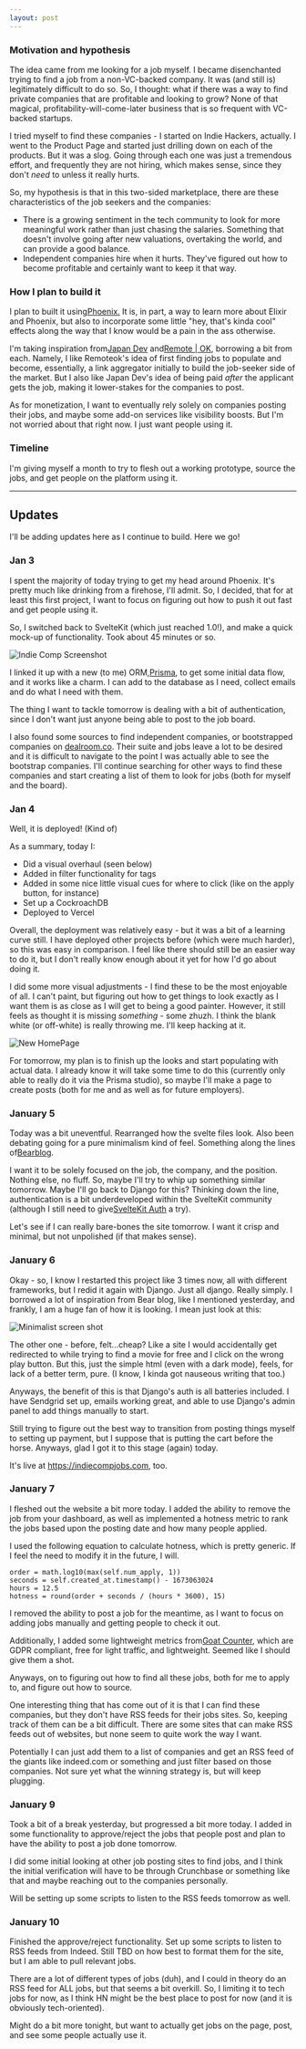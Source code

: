```yaml
---
layout: post
---
```


### Motivation and hypothesis
The idea came from me looking for a job myself. I became disenchanted trying to find a job from a non-VC-backed company. It was (and still is) legitimately difficult to do so. So, I thought: what if there was a way to find private companies that are profitable and looking to grow? None of that magical, profitability-will-come-later business that is so frequent with VC-backed startups. 

I tried myself to find these companies - I started on Indie Hackers, actually. I went to the Product Page and started just drilling down on each of the products. But it was a slog. Going through each one was just a tremendous effort, and frequently they are not hiring, which makes sense, since they don't *need* to unless it really hurts. 

So, my hypothesis is that in this two-sided marketplace, there are these characteristics of the job seekers and the companies:
* There is a growing sentiment in the tech community to look for more meaningful work rather than just chasing the salaries. Something that doesn't involve going after new valuations, overtaking the world, and can provide a good balance.
* Independent companies hire when it hurts. They've figured out how to become profitable and certainly want to keep it that way. 

### How I plan to build it

I plan to built it using[Phoenix.](https://phoenixproject.org) It is, in part, a way to learn more about Elixir and Phoenix, but also to incorporate some little "hey, that's kinda cool" effects along the way that I know would be a pain in the ass otherwise. 

I'm taking inspiration from[Japan Dev](https://japan-dev.com) and[Remote \| OK](https://remoteok.com), borrowing a bit from each. Namely, I like Remoteok's idea of first finding jobs to populate and become, essentially, a link aggregator initially to build the job-seeker side of the market. But I also like Japan Dev's idea of being paid _after_ the applicant gets the job, making it lower-stakes for the companies to post. 

As for monetization, I want to eventually rely solely on companies posting their jobs, and maybe some add-on services like visibility boosts. But I'm not worried about that right now. I just want people using it. 

### Timeline

I'm giving myself a month to try to flesh out a working prototype, source the jobs, and get people on the platform using it. 

---

## Updates

I'll be adding updates here as I continue to build. Here we go!

### Jan 3

I spent the majority of today trying to get my head around Phoenix. It's pretty much like drinking from a firehose, I'll admit. So, I decided, that for at least this first project, I want to focus on figuring out how to push it out fast and get people using it. 

So, I switched back to SvelteKit (which just reached 1.0!), and make a quick mock-up of functionality. Took about 45 minutes or so. 

![Indie Comp Screenshot](/assets/images/indiecompjobs/screenshot-2023-01-03.png)

I linked it up with a new (to me) ORM,[Prisma](https://www.prisma.io), to get some initial data flow, and it works like a charm. I can add to the database as I need, collect emails and do what I need with them. 

The thing I want to tackle tomorrow is dealing with a bit of authentication, since I don't want just anyone being able to post to the job board. 

I also found some sources to find independent companies, or bootstrapped companies on [dealroom.co](https://dealroom.co). Their suite and jobs leave a lot to be desired and it is difficult to navigate to the point I was actually able to see the bootstrap companies. I'll continue searching for other ways to find these companies and start creating a list of them to look for jobs (both for myself and the board).

### Jan 4

Well, it is deployed! (Kind of) 

As a summary, today I:
* Did a visual overhaul (seen below)
* Added in filter functionality for tags
* Added in some nice little visual cues for where to click (like on the apply button, for instance)
* Set up a CockroachDB
* Deployed to Vercel

Overall, the deployment was relatively easy - but it was a bit of a learning curve still. I have deployed other projects before (which were much harder), so this was easy in comparison. I feel like there should still be an easier way to do it, but I don't really know enough about it yet for how I'd go about doing it. 

I did some more visual adjustments - I find these to be the most enjoyable of all. I can't paint, but figuring out how to get things to look exactly as I want them is as close as I will get to being a good painter. However, it still feels as thought it is missing _something_ - some zhuzh. I think the blank white (or off-white) is really throwing me. I'll keep hacking at it. 

![New HomePage](/assets/images/indiecompjobs/screenshot-2023-01-04.png)

For tomorrow, my plan is to finish up the looks and start populating with actual data. I already know it will take some time to do this (currently only able to really do it via the Prisma studio), so maybe I'll make a page to create posts (both for me and as well as for future employers).

### January 5

Today was a bit uneventful. Rearranged how the svelte files look. Also been debating going for a pure minimalism kind of feel. Something along the lines of[Bearblog](https://bearblog.dev/). 

I want it to be solely focused on the job, the company, and the position. Nothing else, no fluff. So, maybe I'll try to whip up something similar tomorrow. Maybe I'll go back to Django for this? Thinking down the line, authentication is a bit underdeveloped within the SvelteKit community (although I still need to give[SvelteKit Auth](https://vercel.com/blog/announcing-sveltekit-auth) a try). 

Let's see if I can really bare-bones the site tomorrow. I want it crisp and minimal, but not unpolished (if that makes sense).

### January 6

Okay - so, I know I restarted this project like 3 times now, all with different frameworks, but I redid it again with Django. Just all django. Really simply. I borrowed a lot of inspiration from Bear blog, like I mentioned yesterday, and frankly, I am a huge fan of how it is looking. I mean just look at this:

![Minimalist screen shot](/assets/images/indiecompjobs/screenshot-2023-01-06.png)

The other one - before, felt...cheap? Like a site I would accidentally get redirected to while trying to find a movie for free and I click on the wrong play button. But this, just the simple html (even with a dark mode), feels, for lack of a better term, pure. (I know, I kinda got nauseous writing that too.)

Anyways, the benefit of this is that Django's auth is all batteries included. I have Sendgrid set up, emails working great, and able to use Django's admin panel to add things manually to start. 

Still trying to figure out the best way to transition from posting things myself to setting up payment, but I suppose that is putting the cart before the horse. Anyways, glad I got it to this stage (again) today. 

It's live at https://indiecompjobs.com, too. 

### January 7

I fleshed out the website a bit more today. I added the ability to remove the job from your dashboard, as well as implemented a hotness metric to rank the jobs based upon the posting date and how many people applied. 

I used the following equation to calculate hotness, which is pretty generic. If I feel the need to modify it in the future, I will. 

    order = math.log10(max(self.num_apply, 1))
    seconds = self.created_at.timestamp() - 1673063024
    hours = 12.5
    hotness = round(order + seconds / (hours * 3600), 15)  

I removed the ability to post a job for the meantime, as I want to focus on adding jobs manually and getting people to check it out. 

Additionally, I added some lightweight metrics from[Goat Counter](https://goatcounter.com), which are GDPR compliant, free for light traffic, and lightweight. Seemed like I should give them a shot. 

Anyways, on to figuring out how to find all these jobs, both for me to apply to, and figure out how to source.

One interesting thing that has come out of it is that I can find these companies, but they don't have RSS feeds for their jobs sites. So, keeping track of them can be a bit difficult. There are some sites that can make RSS feeds out of websites, but none seem to quite work the way I want. 

Potentially I can just add them to a list of companies and get an RSS feed of the giants like indeed.com or something and just filter based on those companies. Not sure yet what the winning strategy is, but will keep plugging. 

### January 9

Took a bit of a break yesterday, but progressed a bit more today. I added in some functionality to approve/reject the jobs that people post and plan to have the ability to post a job done tomorrow. 

I did some initial looking at other job posting sites to find jobs, and I think the initial verification will have to be through Crunchbase or something like that and maybe reaching out to the companies personally. 

Will be setting up some scripts to listen to the RSS feeds tomorrow as well. 

### January 10

Finished the approve/reject functionality. Set up some scripts to listen to RSS feeds from Indeed. Still TBD on how best to format them for the site, but I am able to pull relevant jobs. 

There are a lot of different types of jobs (duh), and I could in theory do an RSS feed for ALL jobs, but that seems a bit overkill. So, I limiting it to tech jobs for now, as I think HN might be the best place to post for now (and it is obviously tech-oriented). 

Might do a bit more tonight, but want to actually get jobs on the page, post, and see some people actually use it. 